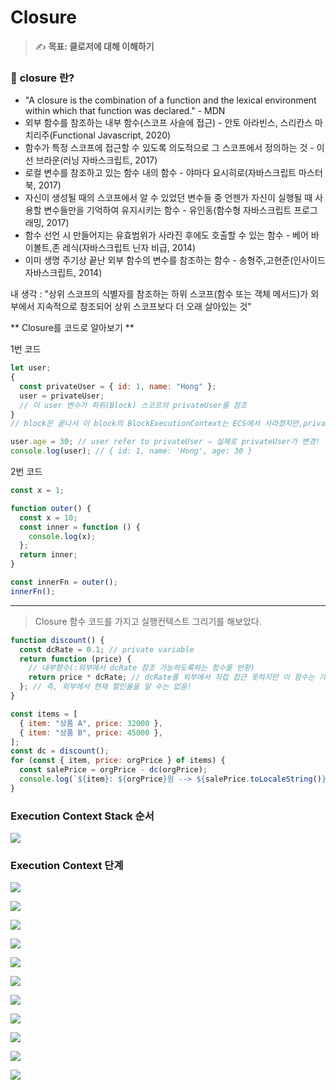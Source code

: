 # **Closure**

> ✍ **목표: 클로저에 대해 이해하기**

### 🔎 **closure 란?**

- "A closure is the combination of a function and the lexical environment within which that function was declared." - MDN
- 외부 함수를 참조하는 내부 함수(스코프 사슬에 접근) - 안토 아라빈스, 스리칸스 마치리주(Functional Javascript, 2020)
- 함수가 특정 스코프에 접근할 수 있도록 의도적으로 그 스코프에서 정의하는 것 - 이선 브라운(러닝 자바스크립트, 2017)
- 로컬 변수를 참조하고 있는 함수 내의 함수 - 야마다 요시히로(자바스크립트 마스터 북, 2017)
- 자신이 생성될 때의 스코프에서 알 수 있었던 변수들 중 언젠가 자신이 실행될 때 사용할 변수들만을 기억하여 유지시키는 함수 - 유인동(함수형 자바스크립트 프로그래밍, 2017)
- 함수 선언 시 만들어지는 유효범위가 사라진 후에도 호출할 수 있는 함수 - 베어 바이볼트,존 레식(자바스크립트 닌자 비급, 2014)
- 이미 생명 주기상 끝난 외부 함수의 변수를 참조하는 함수 - 송형주,고현준(인사이드 자바스크립트, 2014)

내 생각 : "상위 스코프의 식별자를 참조하는 하위 스코프(함수 또는 객체 메서드)가 외부에서 지속적으로 참조되어 상위 스코프보다 더 오래 살아있는 것"

** Closure를 코드로 알아보기 **

1번 코드

```javascript
let user;
{
  const privateUser = { id: 1, name: "Hong" };
  user = privateUser;
  // 이 user 변수가 하위(Block) 스코프의 privateUser를 참조
}
// block은 끝나서 이 block의 BlockExecutionContext는 ECS에서 사라졌지만,privateUser를 user가 계속 참조하고 있어 BlockLexicalEnvironment(DecEnvRec)는 사라질 수 없다!

user.age = 30; // user refer to privateUser ⇒ 실제로 privateUser가 변경!
console.log(user); // { id: 1, name: 'Hong', age: 30 }
```

2번 코드

```javascript
const x = 1;

function outer() {
  const x = 10;
  const inner = function () {
    console.log(x);
  };
  return inner;
}

const innerFn = outer();
innerFn();
```

---

> Closure 함수 코드를 가지고 실행컨텍스트 그리기를 해보았다.

```js
function discount() {
  const dcRate = 0.1; // private variable
  return function (price) {
    // 내부함수(:외부에서 dcRate 참조 가능하도록하는 함수를 반환)
    return price * dcRate; // dcRate를 외부에서 직접 접근 못하지만 이 함수는 가능
  }; // 즉, 외부에서 현재 할인율을 알 수는 없음!
}

const items = [
  { item: "상품 A", price: 32000 },
  { item: "상품 B", price: 45000 },
];
const dc = discount();
for (const { item, price: orgPrice } of items) {
  const salePrice = orgPrice - dc(orgPrice);
  console.log(`${item}: ${orgPrice}원 --> ${salePrice.toLocaleString()}원`);
}
```

### Execution Context Stack 순서

![](https://velog.velcdn.com/images/eungbi/post/f51f3792-9be0-4833-b5ea-8e4acb9600af/image.png)

### Execution Context 단계

![](https://velog.velcdn.com/images/eungbi/post/33d42dae-32d1-4913-897b-aab275814519/image.png)

![](https://velog.velcdn.com/images/eungbi/post/ec5c8626-9e21-4e35-b055-19a27dce25c9/image.png)

![](https://velog.velcdn.com/images/eungbi/post/6de161d5-bc3a-4cfe-b55f-06d509003d80/image.png)

![](https://velog.velcdn.com/images/eungbi/post/949637d6-5149-47c3-b4b6-59660d864d74/image.png)

![](https://velog.velcdn.com/images/eungbi/post/b6dcedc6-522d-441f-b828-4c2b6211a236/image.png)

![](https://velog.velcdn.com/images/eungbi/post/6ecb68e1-0b59-4a86-be2a-cd6caa8cf488/image.png)

![](https://velog.velcdn.com/images/eungbi/post/8637e204-cf26-4e2f-b9a4-b6674d7aef84/image.png)

![](https://velog.velcdn.com/images/eungbi/post/176c5ede-0db2-455a-a30e-fa9e61c16d08/image.png)

![](https://velog.velcdn.com/images/eungbi/post/8436c460-5f03-4023-992d-4faa294753a9/image.png)

![](https://velog.velcdn.com/images/eungbi/post/679c7f1b-9b81-4ab6-b4ef-90bd6837c49d/image.png)

![](https://velog.velcdn.com/images/eungbi/post/adbfba73-bc82-47d1-a286-6a9e6cde16f0/image.png)
